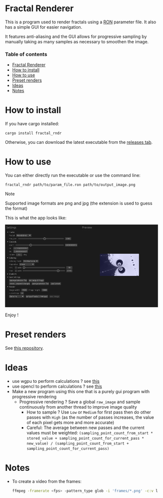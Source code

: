 # Fractal Renderer

This is a program used to render fractals using a [RON](https://docs.rs/ron/latest/ron/) parameter file. It also has a simple GUI for easier navigation.

It features anti-aliasing and the GUI allows for progressive sampling by manually taking as many samples as necessary to smoothen the image.

### Table of contents

- [Fractal Renderer](#fractal-renderer)
- [How to install](#how-to-install)
- [How to use](#how-to-use)
- [Preset renders](#preset-renders)
- [Ideas](#ideas)
- [Notes](#notes)

# How to install

If you have cargo installed:

```
cargo install fractal_rndr
```

Otherwise, you can download the latest executable from the [releases tab](https://github.com/valflrt/fractal_rndr/releases/latest).

# How to use

You can either directly run the executable or use the command line:

```
fractal_rndr path/to/param_file.ron path/to/output_image.png
```

> [!NOTE]
> Supported image formats are png and jpg (the extension is used to guess the format)

This is what the app looks like:

![gui preview](/img/gui.png)

Enjoy !

# Preset renders

See [this repository](https://gitlab.com/valflrt/fractals).

# Ideas

- use wgpu to perform calculations ? see [this](https://wgpu.rs/doc/src/wgpu_examples/repeated_compute/mod.rs.html#1-246)
- use opencl to perform calculations ? see [this](https://docs.rs/opencl3/latest/opencl3/)
- Make a new program using this one that is a purely gui program with progressive rendering
  - Progressive rendering ? Save a global `raw_image` and sample continuously from another thread to improve image quality
    - How to sample ? Use `Low` or `Medium` for first pass then do other passes with `High` (as the number of passes increases, the value of each pixel gets more and more accurate)
    - Careful: The average between new passes and the current values must be weighted: `(sampling_point_count_from_start * stored_value + sampling_point_count_for_current_pass * new_value) / (sampling_point_count_from_start + sampling_point_count_for_current_pass)`

# Notes

- To create a video from the frames:
  ```bash
  ffmpeg -framerate <fps> -pattern_type glob -i 'frames/*.png' -c:v libx264 -pix_fmt yuv420p video.mp4
  ```
